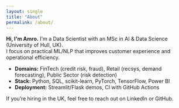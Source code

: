 ```yaml
---
layout: single
title: "About"
permalink: /about/
---
```


**Hi, I'm Amro.** I'm a Data Scientist with an MSc in AI & Data Science (University of Hull, UK).  
I focus on practical ML/NLP that improves customer experience and operational efficiency.

- **Domains:** FinTech (credit risk, fraud), Retail (recsys, demand forecasting), Public Sector (risk detection)  
- **Stack:** Python, SQL, scikit-learn, PyTorch, TensorFlow, Power BI  
- **Deployment:** Streamlit/Flask demos, CI with GitHub Actions

If you’re hiring in the UK, feel free to reach out on LinkedIn or GitHub.